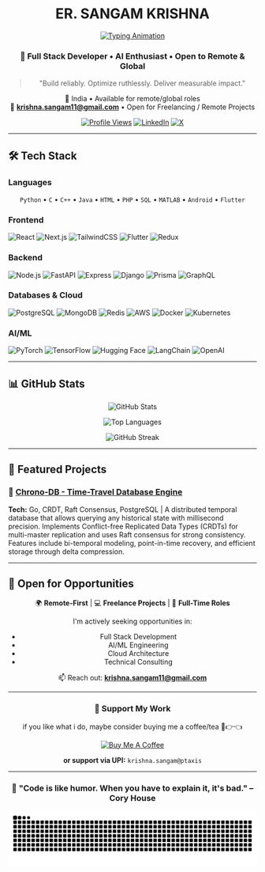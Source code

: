 <div align="center">

# ER. SANGAM KRISHNA

[![Typing Animation](https://readme-typing-svg.herokuapp.com?font=JetBrains+Mono&size=22&duration=3500&pause=900&color=2F81F7&center=true&vCenter=true&width=500&lines=Full+Stack+Developer;AI+%26+Cloud+Enthusiast;Building+Tomorrow's+Tech)](https://git.io/typing-svg)

### 🌟 Full Stack Developer • AI Enthusiast • Open to Remote & Global

> "Build reliably. Optimize ruthlessly. Deliver measurable impact."

📍 India • Available for remote/global roles  
📧 **krishna.sangam11@gmail.com** • Open for Freelancing / Remote Projects

[![Profile Views](https://komarev.com/ghpvc/?username=SnakeEye-sudo&color=2F81F7&style=for-the-badge)](https://github.com/SnakeEye-sudo)
[![LinkedIn](https://img.shields.io/badge/LinkedIn-Connect-0077B5?style=for-the-badge&logo=linkedin&logoColor=white)](https://www.linkedin.com/in/sangam-k-799ba8373/)
[![X](https://img.shields.io/badge/X-Follow-000000?style=for-the-badge&logo=x&logoColor=white)](https://x.com/SangamKrishna3)

</div>

---

## 🛠️ Tech Stack

### Languages

<div align="center">
  <code>Python</code> • <code>C</code> • <code>C++</code> • <code>Java</code> • <code>HTML</code> • <code>PHP</code> • <code>SQL</code> • <code>MATLAB</code> • <code>Android</code> • <code>Flutter</code>
</div>

### Frontend

![React](https://img.shields.io/badge/React-20232A?style=for-the-badge&logo=react&logoColor=61DAFB)
![Next.js](https://img.shields.io/badge/Next.js-000000?style=for-the-badge&logo=nextdotjs&logoColor=white)
![TailwindCSS](https://img.shields.io/badge/Tailwind_CSS-38B2AC?style=for-the-badge&logo=tailwind-css&logoColor=white)
![Flutter](https://img.shields.io/badge/Flutter-02569B?style=for-the-badge&logo=flutter&logoColor=white)
![Redux](https://img.shields.io/badge/Redux-764ABC?style=for-the-badge&logo=redux&logoColor=white)

### Backend

![Node.js](https://img.shields.io/badge/Node.js-339933?style=for-the-badge&logo=nodedotjs&logoColor=white)
![FastAPI](https://img.shields.io/badge/FastAPI-009688?style=for-the-badge&logo=fastapi&logoColor=white)
![Express](https://img.shields.io/badge/Express.js-000000?style=for-the-badge&logo=express&logoColor=white)
![Django](https://img.shields.io/badge/Django-092E20?style=for-the-badge&logo=django&logoColor=white)
![Prisma](https://img.shields.io/badge/Prisma-2D3748?style=for-the-badge&logo=prisma&logoColor=white)
![GraphQL](https://img.shields.io/badge/GraphQL-E434AA?style=for-the-badge&logo=graphql&logoColor=white)

### Databases & Cloud

![PostgreSQL](https://img.shields.io/badge/PostgreSQL-316192?style=for-the-badge&logo=postgresql&logoColor=white)
![MongoDB](https://img.shields.io/badge/MongoDB-47A248?style=for-the-badge&logo=mongodb&logoColor=white)
![Redis](https://img.shields.io/badge/Redis-DC382D?style=for-the-badge&logo=redis&logoColor=white)
![AWS](https://img.shields.io/badge/AWS-232F3E?style=for-the-badge&logo=amazonaws&logoColor=white)
![Docker](https://img.shields.io/badge/Docker-2496ED?style=for-the-badge&logo=docker&logoColor=white)
![Kubernetes](https://img.shields.io/badge/Kubernetes-326CE5?style=for-the-badge&logo=kubernetes&logoColor=white)

### AI/ML

![PyTorch](https://img.shields.io/badge/PyTorch-EE4C2C?style=for-the-badge&logo=pytorch&logoColor=white)
![TensorFlow](https://img.shields.io/badge/TensorFlow-FF6F00?style=for-the-badge&logo=tensorflow&logoColor=white)
![Hugging Face](https://img.shields.io/badge/Hugging%20Face-FFD21E?style=for-the-badge&logo=huggingface&logoColor=black)
![LangChain](https://img.shields.io/badge/LangChain-121212?style=for-the-badge&logo=chainlink&logoColor=white)
![OpenAI](https://img.shields.io/badge/OpenAI-412991?style=for-the-badge&logo=openai&logoColor=white)

---

## 📊 GitHub Stats

<div align="center">

![GitHub Stats](https://github-readme-stats.vercel.app/api?username=SnakeEye-sudo&show_icons=true&theme=tokyonight&hide_border=true&include_all_commits=true&count_private=true)

![Top Languages](https://github-readme-stats.vercel.app/api/top-langs/?username=SnakeEye-sudo&layout=compact&theme=tokyonight&hide_border=true&langs_count=8)

![GitHub Streak](https://github-readme-streak-stats.herokuapp.com/?user=SnakeEye-sudo&theme=tokyonight&hide_border=true)

</div>

---

## 🚀 Featured Projects

### 🔹 [Chrono-DB - Time-Travel Database Engine](https://github.com/SnakeEye-sudo/Chrono-DB)
**Tech:** Go, CRDT, Raft Consensus, PostgreSQL | A distributed temporal database that allows querying any historical state with millisecond precision. Implements Conflict-free Replicated Data Types (CRDTs) for multi-master replication and uses Raft consensus for strong consistency. Features include bi-temporal modeling, point-in-time recovery, and efficient storage through delta compression.

---

## 💼 Open for Opportunities

<div align="center">

🌍 **Remote-First** | 💻 **Freelance Projects** | 🤝 **Full-Time Roles**

I'm actively seeking opportunities in:
- Full Stack Development
- AI/ML Engineering
- Cloud Architecture
- Technical Consulting

📫 Reach out: **krishna.sangam11@gmail.com**

</div>

---

<div align="center">

### 💖 Support My Work

if you like what i do, maybe consider buying me a coffee/tea 🥺👉👈

<a href="https://www.buymeacoffee.com/snakeeye" target="_blank"><img src="https://cdn.buymeacoffee.com/buttons/v2/default-yellow.png" alt="Buy Me A Coffee" height="40" width="150" ></a>

**or support via UPI:** `krishna.sangam@ptaxis`

</div>

---

<div align="center">

### 🌟 "Code is like humor. When you have to explain it, it's bad." – Cory House

![Snake animation](https://raw.githubusercontent.com/SnakeEye-sudo/SnakeEye-sudo/output/github-contribution-grid-snake.svg)

</div>
